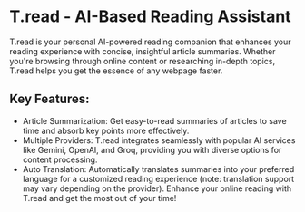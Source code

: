 # T.read - AI-Based Reading Assistant

T.read is your personal AI-powered reading companion that enhances your reading experience with concise, insightful article summaries. Whether you're browsing through online content or researching in-depth topics, T.read helps you get the essence of any webpage faster.

## Key Features:

- Article Summarization: Get easy-to-read summaries of articles to save time and absorb key points more effectively.
- Multiple Providers: T.read integrates seamlessly with popular AI services like Gemini, OpenAI, and Groq, providing you with diverse options for content processing.
- Auto Translation: Automatically translates summaries into your preferred language for a customized reading experience (note: translation support may vary depending on the provider).
Enhance your online reading with T.read and get the most out of your time!
